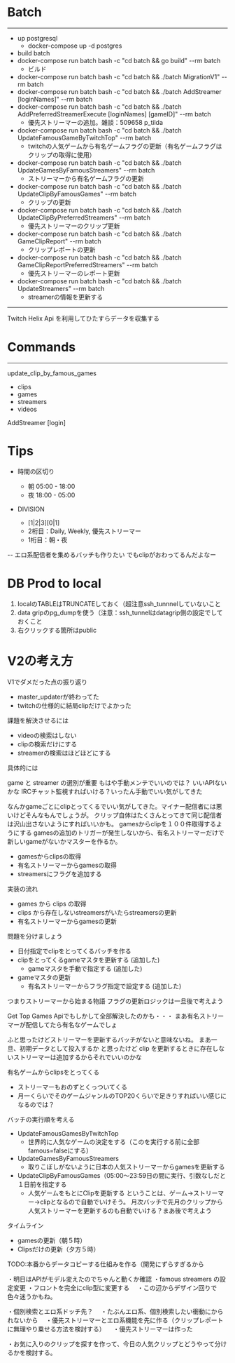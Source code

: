# Batch

--- 
 - up postgresql
   - docker-compose up -d postgres
  - build batch
   - docker-compose run batch bash -c "cd batch && go build" --rm batch
     - ビルド
   - docker-compose run batch bash -c "cd batch && ./batch MigrationV1" --rm batch
   - docker-compose run batch bash -c "cd batch && ./batch AddStreamer [loginNames]" --rm batch
   - docker-compose run batch bash -c "cd batch && ./batch AddPreferredStreamerExecute [loginNames] [gameID]" --rm batch
     - 優先ストリーマーの追加。雑談：509658 p_tilda
   - docker-compose run batch bash -c "cd batch && ./batch UpdateFamousGameByTwitchTop" --rm batch
     - twitchの人気ゲームから有名ゲームフラグの更新（有名ゲームフラグはクリップの取得に使用）
   - docker-compose run batch bash -c "cd batch && ./batch UpdateGamesByFamousStreamers" --rm batch
     - ストリーマーから有名ゲームフラグの更新
   - docker-compose run batch bash -c "cd batch && ./batch UpdateClipByFamousGames" --rm batch
     - クリップの更新 
   - docker-compose run batch bash -c "cd batch && ./batch UpdateClipByPreferredStreamers" --rm batch
     - 優先ストリーマーのクリップ更新
   - docker-compose run batch bash -c "cd batch && ./batch GameClipReport" --rm batch
     - クリップレポートの更新
   - docker-compose run batch bash -c "cd batch && ./batch GameClipReportPreferredStreamers" --rm batch
     - 優先ストリーマーのレポート更新
   - docker-compose run batch bash -c "cd batch && ./batch UpdateStreamers" --rm batch
     - streamerの情報を更新する
--- 

Twitch Helix Api を利用してひたすらデータを収集する

# Commands

--- 

update_clip_by_famous_games
 - clips
 - games
 - streamers
 - videos

AddStreamer [login]

# Tips

 - 時間の区切り
   - 朝 05:00 - 18:00
   - 夜 18:00 - 05:00

 - DIVISION
   - [1|2|3][0|1] 
   - 2桁目：Daily, Weekly, 優先ストリーマー
   - 1桁目：朝・夜

-- エロ系配信者を集めるバッチも作りたい でもclipがおわってるんだよなー

# DB Prod to local
1. localのTABLEはTRUNCATEしておく（超注意ssh_tunnnelしていないこと
2. data gripのpg_dumpを使う（注意：ssh_tunnelはdatagrip側の設定でしておくこと
3. 右クリックする箇所はpublic

# V2の考え方

V1でダメだった点の振り返り

 - master_updaterが終わってた
 - twitchの仕様的に結局clipだけでよかった

課題を解決させるには

 - videoの検索はしない
 - clipの検索だけにする
 - streamerの検索はほどほどにする

具体的には

game と streamer の選別が重要
もはや手動メンテでいいのでは？ いいAPIないかな
IRCチャット監視すればいける？いったん手動でいい気がしてきた

なんかgameごとにclipとってくるでいい気がしてきた。マイナー配信者には悪いけどそんなもんでしょうが。
クリップ自体はたくさんとってきて同じ配信者は沢山出さないようにすればいいかも。
gamesからclipを１００件取得するようにする
gamesの追加のトリガーが発生しないから、有名ストリーマーだけで新しいgameがないかマスターを作るか。

 - gamesからclipsの取得
 - 有名ストリーマーからgamesの取得
 - streamersにフラグを追加する

実装の流れ

 - games から clips の取得
 - clips から存在しないstreamersがいたらstreamersの更新
 - 有名ストリーマーからgamesの更新

問題を分けましょう


 - 日付指定でclipをとってくるバッチを作る
 - clipをとってくるgameマスタを更新する (追加した)
   - gameマスタを手動で指定する (追加した)
 - gameマスタの更新
   - 有名ストリーマーからフラグ指定で設定する (追加した)

つまりストリーマーから始まる物語
フラグの更新ロジックは一旦後で考えよう

Get Top Games Apiでもしかして全部解決したのかも・・・
まあ有名ストリーマーが配信してたら有名なゲームでしょ

ふと思ったけどストリーマーを更新するバッチがないと意味ないね。
まあ一旦、初期データとして投入するか
と思ったけど clip を更新するときに存在しないストリーマーは追加するからそれでいいのかな

有名ゲームからclipsをとってくる
 - ストリーマーもおのずとくっついてくる
 - 月一くらいでそのゲームジャンルのTOP20くらいで足きりすればいい感じになるのでは？


バッチの実行順を考える

 - UpdateFamousGamesByTwitchTop
   - 世界的に人気なゲームの決定をする（このを実行する前に全部famous=falseにする）
 - UpdateGamesByFamousStreamers
   - 取りこぼしがないように日本の人気ストリーマーからgamesを更新する
 - UpdateClipByFamousGames（05:00～23:59日の間に実行、引数なしだと１日前を指定する
   - 人気ゲームをもとにClipを更新する
ということは、ゲーム→ストリーマー→clipとなるので自動でいけそう。
月次バッチで先月のクリップから人気ストリーマーを更新するのも自動でいける？まあ後で考えよう

タイムライン
 - gamesの更新（朝５時）
 - Clipsだけの更新（夕方５時）

TODO:本番からデータコピーする仕組みを作る（開発にずらすぎるから

・明日はAPIがモデル変えたのでちゃんと動くか確認
・famous streamers の設定変更
・フロントを完全にclip型に変更する
　・この辺からデザイン回りで色々迷うかもね。

・個別検索とエロ系ドッチ先？
　・たぶんエロ系、個別検索したい衝動にかられないから
　・優先ストリーマーとエロ系機能を先に作る（クリップレポートに無理やり乗せる方法を検討する）
　・優先ストリーマーは作った

・お気に入りのクリップを探すを作って、今日の人気クリップとどうやって分けるかを検討する。
